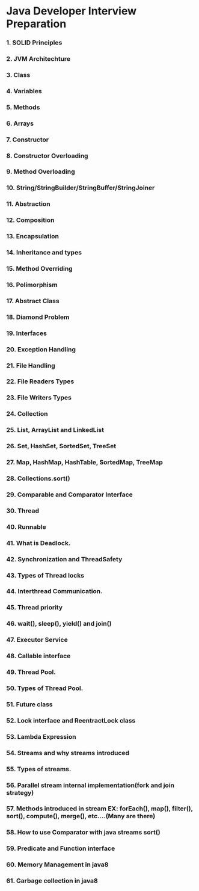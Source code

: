 # Java Developer Interview Preparation

  ### 1.  SOLID Principles
  ### 2.  JVM Architechture
  ### 3.  Class
  ### 4.  Variables
  ### 5.  Methods
  ### 6.  Arrays
  ### 7.  Constructor
  ### 8.  Constructor Overloading
  ### 9.  Method Overloading
  ### 10. String/StringBuilder/StringBuffer/StringJoiner
  ### 11. Abstraction
  ### 12. Composition
  ### 13. Encapsulation
  ### 14. Inheritance and types
  ### 15. Method Overriding
  ### 16. Polimorphism
  ### 17. Abstract Class
  ### 18. Diamond Problem  
  ### 19. Interfaces
  ### 20. Exception Handling
  ### 21. File Handling
  ### 22. File Readers Types
  ### 23. File Writers Types
  ### 24. Collection
  ### 25. List, ArrayList and LinkedList
  ### 26. Set, HashSet, SortedSet, TreeSet
  ### 27. Map, HashMap, HashTable, SortedMap, TreeMap
  ### 28. Collections.sort()
  ### 29. Comparable and Comparator Interface
  ### 30. Thread
  ### 40. Runnable
  ### 41. What is Deadlock.
  ### 42. Synchronization and ThreadSafety
  ### 43. Types of Thread locks
  ### 44. Interthread Communication.
  ### 45. Thread priority
  ### 46. wait(), sleep(), yield() and join()
  ### 47. Executor Service
  ### 48. Callable interface
  ### 49. Thread Pool.
  ### 50. Types of Thread Pool.
  ### 51. Future class
  ### 52. Lock interface and ReentractLock class
  ### 53. Lambda Expression
  ### 54. Streams and why streams introduced
  ### 55. Types of streams.
  ### 56. Parallel stream internal implementation(fork and join strategy)
  ### 57. Methods introduced in stream EX: forEach(), map(), filter(), sort(), compute(), merge(), etc....(Many are there)
  ### 58. How to use Comparator with java streams sort()
  ### 59. Predicate and Function interface
  ### 60. Memory Management in java8
  ### 61. Garbage collection in java8
  
  
  
  
  
  
  
  
  

